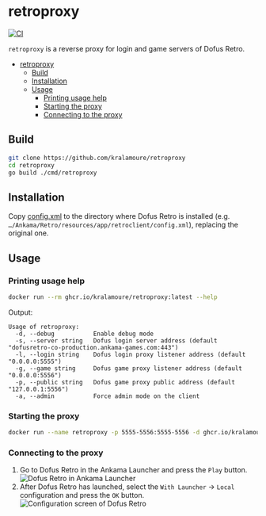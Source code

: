 # retroproxy

[![CI](https://github.com/kralamoure/retroproxy/actions/workflows/ci.yml/badge.svg)](https://github.com/kralamoure/retroproxy/actions/workflows/ci.yml)

`retroproxy` is a reverse proxy for login and game servers of Dofus Retro.

<!-- TOC -->
* [retroproxy](#retroproxy)
  * [Build](#build)
  * [Installation](#installation)
  * [Usage](#usage)
    * [Printing usage help](#printing-usage-help)
    * [Starting the proxy](#starting-the-proxy)
    * [Connecting to the proxy](#connecting-to-the-proxy)
<!-- TOC -->

## Build

```sh
git clone https://github.com/kralamoure/retroproxy
cd retroproxy
go build ./cmd/retroproxy
```

## Installation

Copy [config.xml](assets/config.xml) to the directory where Dofus Retro is installed
(e.g. `…/Ankama/Retro/resources/app/retroclient/config.xml`),
replacing the original one.

## Usage

### Printing usage help

```sh
docker run --rm ghcr.io/kralamoure/retroproxy:latest --help
```

Output:

```text
Usage of retroproxy:
  -d, --debug           Enable debug mode
  -s, --server string   Dofus login server address (default "dofusretro-co-production.ankama-games.com:443")
  -l, --login string    Dofus login proxy listener address (default "0.0.0.0:5555")
  -g, --game string     Dofus game proxy listener address (default "0.0.0.0:5556")
  -p, --public string   Dofus game proxy public address (default "127.0.0.1:5556")
  -a, --admin           Force admin mode on the client
```

### Starting the proxy

```sh
docker run --name retroproxy -p 5555-5556:5555-5556 -d ghcr.io/kralamoure/retroproxy:latest
```

### Connecting to the proxy

1. Go to Dofus Retro in the Ankama Launcher and press the `Play` button.
   ![Dofus Retro in Ankama Launcher](assets/images/launcher.png)
2. After Dofus Retro has launched, select the `With Launcher` -> `Local` configuration and press the `OK` button.
   ![Configuration screen of Dofus Retro](assets/images/configuration.png)
